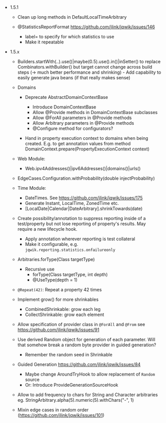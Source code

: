 - 1.5.1

    - Clean up long methods in DefaultLocalTimeArbitrary

    - @StatisticsReportFormat
      https://github.com/jlink/jqwik/issues/146
        - label=<statistics label> to specify for which statistics to use
        - Make it repeatable
    
- 1.5.x

    - Builders.startWith(..).use()|maybe(0.5).use().in()|inSetter()
      to replace Combinators.withBuilder() but target cannot change across
      build steps (-> much better performance and shrinking)
          - Add capability to easily generate java beans (if that really makes sense)

    - Domains
        - Deprecate AbstractDomainContextBase
            - Introduce DomainContextBase
            - Allow @Provide methods in DomainContextBase subclasses
            - Allow @ForAll parameters in @Provide methods
            - Allow Arbitrary<T> parameters in @Provide methods
            - @Configure method for configurators?

        - Hand in property execution context to domains when being created.
          E.g. to get annotation values from method
          DomainContext.prepare(PropertyExecutionContext context)

    - Web Module:
        - Web.ipv4Addresses()|ipv6Addresses()|domains()|urls()

    - EdgeCases.Configuration.withProbability(double injectProbability)

    - Time Module:
      - DateTimes. See https://github.com/jlink/jqwik/issues/175
      - Generate Instant, LocalTime, ZonedTime etc.
      - [LocalDate|Calendar|DateArbitrary].shrinkTowards(date)

    - Create possibility/annotation to suppress reporting inside of a test/property but not lose
      reporting of property's results. May require a new lifecycle hook.
        - Apply annotation wherever reporting is test collateral
        - Make it configurable, e.g. `jqwik.reporting.statistics.onfailureonly`
      
    - Arbitraries.forType(Class<T> targetType)
        - Recursive use
            - forType(Class<T> targetType, int depth)
            - @UseType(depth = 1)

    - `@Repeat(42)`: Repeat a property 42 times

    - Implement grow() for more shrinkables
        - CombinedShrinkable: grow each leg
        - CollectShrinkable: grow each element

    - Allow specification of provider class in `@ForAll` and `@From`
      see https://github.com/jlink/jqwik/issues/91

    - Use derived Random object for generation of each parameter.
      Will that somehow break a random byte provider in guided generation?
      - Remember the random seed in Shrinkable

    - Guided Generation
      https://github.com/jlink/jqwik/issues/84
      - Maybe change AroundTryHook to allow replacement of `Random` source
      - Or: Introduce ProvideGenerationSourceHook
      
    - Allow to add frequency to chars for String and Character arbitraries
      eg. StringArbitrary.alpha(5).numeric(5).withChars("-", 1)

    - Mixin edge cases in random order (https://github.com/jlink/jqwik/issues/101)
    

